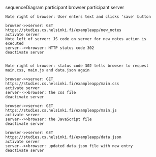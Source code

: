 sequenceDiagram
    participant browser
    participant server

    Note right of browser: User enters text and clicks 'save' button

    browser->>server: GET https://studies.cs.helsinki.fi/exampleapp/new_notes
    activate server
    Note left of server: JS code on server for new_notes action is executed
    server-->>browser: HTTP status code 302
    deactivate server


    Note right of browser: status code 302 tells browser to request main.css, main.js and data.json again

    browser->>server: GET https://studies.cs.helsinki.fi/exampleapp/main.css
    activate server
    server-->>browser: the css file
    deactivate server

    browser->>server: GET https://studies.cs.helsinki.fi/exampleapp/main.js
    activate server
    server-->>browser: the JavaScript file
    deactivate server

    browser->>server: GET https://studies.cs.helsinki.fi/exampleapp/data.json
    activate server
    server-->>browser: updated data.json file with new entry
    deactivate server

    